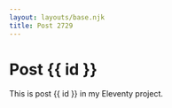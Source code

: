 ```yaml
---
layout: layouts/base.njk
title: Post 2729
---
```


# Post {{ id }}

This is post {{ id }} in my Eleventy project.
